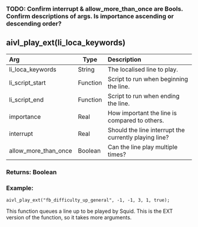 ### TODO: Confirm interrupt & allow_more_than_once are Bools. Confirm descriptions of args. Is importance ascending or descending order?

## aivl_play_ext(li_loca_keywords)

|Arg|Type|Description|
|:--|---|:--|
|li_loca_keywords|String|The localised line to play.|
|li_script_start|Function|Script to run when beginning the line.|
|li_script_end|Function|Script to run when ending the line.|
|importance|Real|How important the line is compared to others.|
|interrupt|Real|Should the line interrupt the currently playing line?|
|allow_more_than_once|Boolean|Can the line play multiple times?|

### Returns: Boolean
### Example:
```gml
aivl_play_ext("fb_difficulty_up_general", -1, -1, 3, 1, true);
```
This function queues a line up to be played by Squid. This is the EXT version of the function, so it takes more arguments.